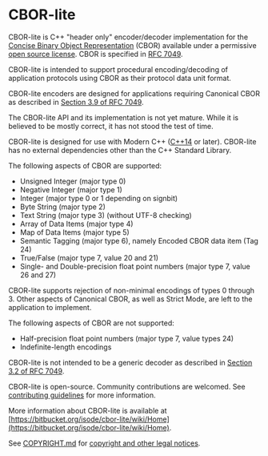 CBOR-lite
=========

CBOR-lite is C++ "header only" encoder/decoder implementation for the [Concise Binary Object Representation](https://cbor.io) (CBOR) available under a permissive [open source license](./COPYRIGHT.md). CBOR is specified in [RFC 7049](https://tools.ietf.org/html/rfc7049).

CBOR-lite is intended to support procedural encoding/decoding of application protocols using CBOR as their protocol data unit format.

CBOR-lite encoders are designed for applications requiring Canonical CBOR as described in [Section 3.9 of RFC 7049](https://tools.ietf.org/html/rfc7049#section-3.9).

The CBOR-lite API and its implementation is not yet mature. While it is believed to be mostly correct, it has not stood the test of time.

CBOR-lite is designed for use with Modern C++ ([C++14](https://en.wikipedia.org/wiki/C%2B%2B14) or later).  CBOR-lite has no external dependencies other than the C++ Standard Library.

The following aspects of CBOR are supported:

* Unsigned Integer (major type 0)
* Negative Integer (major type 1)
* Integer (major type 0 or 1 depending on signbit)
* Byte String (major type 2)
* Text String (major type 3) (without UTF-8 checking)
* Array of Data Items (major type 4)
* Map of Data Items (major type 5)
* Semantic Tagging (major type 6), namely Encoded CBOR data item (Tag 24)
* True/False (major type 7, value 20 and 21)
* Single- and Double-precision float point numbers (major type 7, value 26 and 27)

CBOR-lite supports rejection of non-minimal encodings of types 0 through 3. Other aspects of Canonical CBOR, as well as Strict Mode, are left to the application to implement.

The following aspects of CBOR are not supported:

* Half-precision float point numbers (major type 7, value types 24)
* Indefinite-length encodings

CBOR-lite is not intended to be a generic decoder as described in [Section 3.2 of RFC 7049](https://tools.ietf.org/html/rfc7049#section-3.2).

CBOR-lite is open-source. Community contributions are welcomed. See [contributing guidelines](CONTRIBUTING.md) for more information.

More information about CBOR-lite is available at [https://bitbucket.org/isode/cbor-lite/wiki/Home](https://bitbucket.org/isode/cbor-lite/wiki/Home).

See [COPYRIGHT.md](./COPYRIGHT.md) for [copyright and other legal notices](./COPYRIGHT.md).
